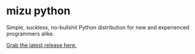 # **mi**zu **py**thon
 
Simple, suckless, no-bullshit Python distribution for new and experienced programmers alike.

[Grab the latest release here.](https://github.com/Rexxt/mipy/releases/latest)
